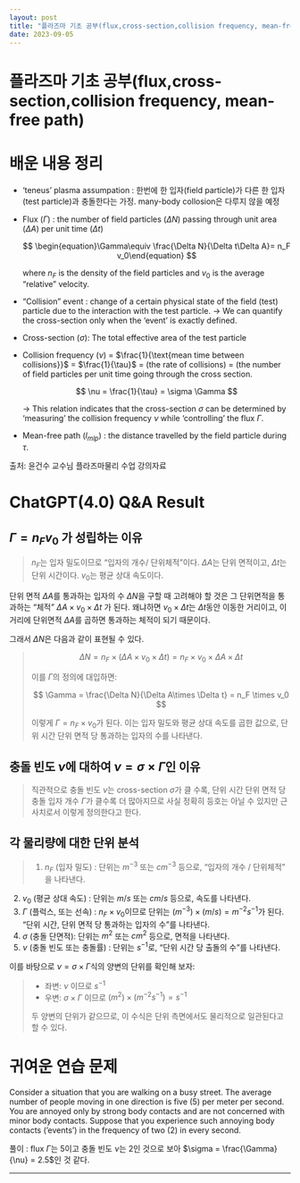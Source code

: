 ```yaml
---
layout: post
title: "플라즈마 기초 공부(flux,cross-section,collision frequency, mean-free path)"
date: 2023-09-05
---
```


# 플라즈마 기초 공부(flux,cross-section,collision frequency, mean-free path)

# 배운 내용 정리

- ‘teneus’ plasma assumpation : 한번에 한 입자(field particle)가 다른 한 입자(test particle)과 충돌한다는 가정. many-body collosion은 다루지 않을 예정
- Flux ($\Gamma$) : the number of field particles ($\Delta N)$ passing through unit area ($\Delta A$) per unit time ($\Delta t$)
    
    $$
    \begin{equation}\Gamma\equiv \frac{\Delta N}{\Delta t\Delta A}= n_F v_0\end{equation}
    $$
    
    where $n_F$ is the density of the field particles and $v_0$ is the average “relative” velocity.
    
- “Collision” event : change of a certain physical state of the field (test) particle due to the interaction with the test particle.
→ We can quantify the cross-section only when the ‘event’ is exactly defined.
- Cross-section ($\sigma$): The total effective area of the test particle
- Collision frequency ($\nu$)  = $\frac{1}{\text{mean time between collisions}}$ = $\frac{1}{\tau}$ = (the rate of collisions) = (the number of field particles per unit time going through the cross section.
    
    $$
    \nu = \frac{1}{\tau} = \sigma \Gamma
    $$
    
    → This relation indicates that the cross-section $\sigma$ can be determined by ‘measuring’ the collision frequency $\nu$ while ‘controlling’ the flux $\Gamma$.
    
- Mean-free path ($l_{mlp}$) : the distance travelled by the field particle during $\tau$.

출처: 윤건수 교수님 플라즈마물리 수업 강의자료

# ChatGPT(4.0) Q&A Result

## $\Gamma = n_F v_0$ 가 성립하는 이유

> $n_F$는 입자 밀도이므로 “입자의 개수/ 단위체적”이다. $\Delta A$는 단위 면적이고, $\Delta t$는 단위 시간이다. $v_0$는 평균 상대 속도이다.

단위 면적 $\Delta A$를 통과하는 입자의 수 $\Delta N$을 구할 때 고려해야 할 것은 그 단위면적을 통과하는 “체적” $\Delta A \times v_0\times \Delta t$ 가 된다. 왜냐하면 $v_0\times \Delta t$는 $\Delta t$동안 이동한 거리이고, 이 거리에 단위면적 $\Delta A$를 곱하면 통과하는 체적이 되기 때문이다.

그래서 $\Delta N$은 다음과 같이 표현될 수 있다.
> 
> 
> $$
> \Delta N = n_F\times(\Delta A\times v_0 \times \Delta t) = n_F\times v_0 \times \Delta A \times \Delta t
> $$
> 
> 이를 $\Gamma$의 정의에 대입하면: 
> 
> $$
> \Gamma = \frac{\Delta N}{\Delta A\times \Delta t} = n_F \times v_0
> $$
> 
> 이렇게 $\Gamma = n_F\times v_0$가 된다. 이는 입자 밀도와 평균 상대 속도를 곱한 값으로, 단위 시간 단위 면적 당 통과하는 입자의 수를 나타낸다.
> 

## 충돌 빈도 $\nu$에 대하여 $\nu = \sigma \times \Gamma$인 이유

> 직관적으로 충돌 빈도 $\nu$는 cross-section $\sigma$가 클 수록, 단위 시간 단위 면적 당 충돌 입자 개수 $\Gamma$가 클수록 더 많아지므로 사실 정확히 등호는 아닐 수 있지만 근사치로서 이렇게 정의한다고 한다.
> 

## 각 물리량에 대한 단위 분석

> 1.  $n_F$ (입자 밀도) : 단위는 $m^{-3}$ 또는 $cm^{-3}$ 등으로, “입자의 개수 / 단위체적” 을 나타낸다.
2. $v_0$ (평균 상대 속도) : 단위는 $m/s$ 또는 $cm/s$ 등으로, 속도를 나타낸다.
3. $\Gamma$ (플럭스, 또는 선속) : $n_F\times v_0$이므로 단위는 $(m^{-3})\times(m/s) = m^{-2}s^{-1}$가 된다. “단위 시간, 단위 면적 당 통과하는 입자의 수”를 나타낸다.
4. $\sigma$ (충돌 단면적): 단위는 $m^2$ 또는 $cm^2$ 등으로, 면적을 나타낸다. 
5. $\nu$ (충돌 빈도 또는 충돌률) : 단위는 $s^{-1}$로, “단위 시간 당 출돌의 수”를 나타낸다.

이를 바탕으로 $\nu = \sigma \times \Gamma$식의 양변의 단위를 확인해 보자:
> 
> - 좌변: $\nu$ 이므로 $s^{-1}$
> - 우변: $\sigma \times \Gamma$  이므로 $(m^2)\times(m^{-2}s^{-1}) = s^{-1}$
> 
> 두 양변의 단위가 같으므로, 이 수식은 단위 측면에서도 물리적으로 일관된다고 할 수 있다. 
> 

# 귀여운 연습 문제

Consider a situation that you are walking on a busy street. The average number of people moving in one direction is five (5) per meter per second. You are annoyed only by strong body contacts and are not concerned with minor body contacts. Suppose that you experience such annoying body contacts (’events’) in the frequency of two (2) in every second. 

풀이 : flux $\Gamma$는 5이고 충돌 빈도 $\nu$는 2인 것으로 보아 $\sigma = \frac{\Gamma}{\nu} = 2.5$인 것 같다.

---